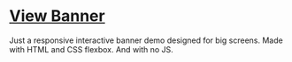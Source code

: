 # [View Banner](https://admiring-agnesi-5eb447.netlify.com/)

Just a responsive interactive banner demo designed for big screens. Made with HTML and CSS flexbox. And with no JS.
